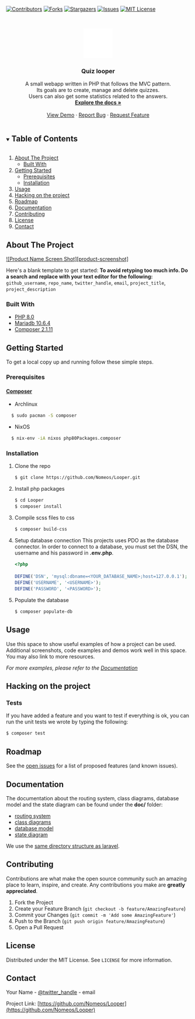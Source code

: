 <!--
*** Thanks for checking out the Best-README-Template. If you have a suggestion
*** that would make this better, please fork the repo and create a pull request
*** or simply open an issue with the tag "enhancement".
*** Thanks again! Now go create something AMAZING! :D
***
***
***
*** To avoid retyping too much info. Do a search and replace for the following:
*** github_username, repo_name, twitter_handle, email, project_title, project_description
-->



<!-- PROJECT SHIELDS -->
<!--
*** I'm using markdown "reference style" links for readability.
*** Reference links are enclosed in brackets [ ] instead of parentheses ( ).
*** See the bottom of this document for the declaration of the reference variables
*** for contributors-url, forks-url, etc. This is an optional, concise syntax you may use.
*** https://www.markdownguide.org/basic-syntax/#reference-style-links
-->
[![Contributors][contributors-shield]][contributors-url]
[![Forks][forks-shield]][forks-url]
[![Stargazers][stars-shield]][stars-url]
[![Issues][issues-shield]][issues-url]
[![MIT License][license-shield]][license-url]


<!-- PROJECT LOGO -->
<br />
<p align="center">
  <a href="https://github.com/Nomeos/Looper">
    <img src="public/assets/img/logo.png" alt="Logo" width="80" height="80">
  </a>

  <h3 align="center">Quiz looper</h3>

  <p align="center">
    A small webapp written in PHP that follows the MVC pattern.<br/>
    Its goals are to create, manage and delete quizzes.<br/>
    Users can also get some statistics related to the answers.
    <br />
    <a href="https://github.com/Nomeos/Looper/doc"><strong>Explore the docs »</strong></a>
    <br />
    <br />
    <a href="https://github.com/Nomeos/Looper">View Demo</a>
    ·
    <a href="https://github.com/Nomeos/Looper/issues">Report Bug</a>
    ·
    <a href="https://github.com/Nomeos/Looper/issues">Request Feature</a>
  </p>
</p>



<!-- TABLE OF CONTENTS -->
<details open="open">
  <summary><h2 style="display: inline-block">Table of Contents</h2></summary>
  <ol>
    <li>
      <a href="#about-the-project">About The Project</a>
      <ul>
        <li><a href="#built-with">Built With</a></li>
      </ul>
    </li>
    <li>
      <a href="#getting-started">Getting Started</a>
      <ul>
        <li><a href="#prerequisites">Prerequisites</a></li>
        <li><a href="#installation">Installation</a></li>
      </ul>
    </li>
    <li><a href="#usage">Usage</a></li>
    <li><a href="#hacking-on-the-project">Hacking on the project</a></li>
    <li><a href="#roadmap">Roadmap</a></li>
    <li><a href="#documentation">Documentation</a></li>
    <li><a href="#contributing">Contributing</a></li>
    <li><a href="#license">License</a></li>
    <li><a href="#contact">Contact</a></li>
  </ol>
</details>



<!-- ABOUT THE PROJECT -->
## About The Project

[![Product Name Screen Shot][product-screenshot]](https://example.com)

Here's a blank template to get started:
**To avoid retyping too much info. Do a search and replace with your text editor for the following:**
`github_username`, `repo_name`, `twitter_handle`, `email`, `project_title`, `project_description`


### Built With

* [PHP 8.0](https://www.php.net/releases/8.0/en.php)
* [Mariadb 10.6.4](https://mariadb.com/kb/en/mariadb-1064-release-notes/)
* [Composer 2.1.11](https://getcomposer.org/download/)



<!-- GETTING STARTED -->
## Getting Started

To get a local copy up and running follow these simple steps.

### Prerequisites
#### [Composer](https://getcomposer.org/)
- Archlinux
```sh
  $ sudo pacman -S composer
```

- NixOS
```sh
  $ nix-env -iA nixos php80Packages.composer
```

### Installation

1. Clone the repo
   ```sh
   $ git clone https://github.com/Nomeos/Looper.git
   ```
2. Install php packages
   ```sh
   $ cd Looper
   $ composer install
   ```
   
3. Compile scss files to css
   ```sh
   $ composer build-css
   ```

4. Setup database connection
This projects uses PDO as the database connector. In order to connect to a database, you must
set the DSN, the username and his password in **.env.php**.
   ```php
   <?php

   DEFINE('DSN', 'mysql:dbname=<YOUR_DATABASE_NAME>;host=127.0.0.1');
   DEFINE('USERNAME', '<USERNAME>');
   DEFINE('PASSWORD', '<PASSWORD>');
   ```

5. Populate the database
   ```sh
   $ composer populate-db
   ```

<!-- USAGE EXAMPLES -->
## Usage

Use this space to show useful examples of how a project can be used. Additional screenshots, code examples and demos work well in this space. You may also link to more resources.

_For more examples, please refer to the [Documentation](https://example.com)_

## Hacking on the project
### Tests
If you have added a feature and you want to test if everything is ok, you can run the unit tests we wrote
by typing the following:
```sh
$ composer test
```

<!-- ROADMAP -->
## Roadmap

See the [open issues](https://github.com/Nomeos/Looper/issues) for a list of proposed features (and known issues).

## Documentation
The documentation about the routing system, class diagrams, database model and the state diagram can be found under the **doc/** folder:
- [routing system](doc/routes/routes.pdf)
- [class diagrams](doc/classes/classes.pdf)
- [database model](doc/db/diagram.pdf)
- [state diagram](doc/state_diagram.pdf)

We use the [same directory structure as laravel](https://laravel.com/docs/8.x/structure).

<!-- CONTRIBUTING -->
## Contributing

Contributions are what make the open source community such an amazing place to learn, inspire, and create. Any contributions you make are **greatly appreciated**.

1. Fork the Project
2. Create your Feature Branch (`git checkout -b feature/AmazingFeature`)
3. Commit your Changes (`git commit -m 'Add some AmazingFeature'`)
4. Push to the Branch (`git push origin feature/AmazingFeature`)
5. Open a Pull Request



<!-- LICENSE -->
## License

Distributed under the MIT License. See `LICENSE` for more information.



<!-- CONTACT -->
## Contact

Your Name - [@twitter_handle](https://twitter.com/twitter_handle) - email

Project Link: [https://github.com/Nomeos/Looper](https://github.com/Nomeos/Looper)

<!-- MARKDOWN LINKS & IMAGES -->
<!-- https://www.markdownguide.org/basic-syntax/#reference-style-links -->
[contributors-shield]: https://img.shields.io/github/contributors/Nomeos/repo.svg?style=for-the-badge
[contributors-url]: https://github.com/Nomeos/Looper/graphs/contributors
[forks-shield]: https://img.shields.io/github/forks/Nomeos/repo.svg?style=for-the-badge
[forks-url]: https://github.com/Nomeos/Looper/network/members
[stars-shield]: https://img.shields.io/github/stars/Nomeos/repo.svg?style=for-the-badge
[stars-url]: https://github.com/Nomeos/Looper/stargazers
[issues-shield]: https://img.shields.io/github/issues/Nomeos/repo.svg?style=for-the-badge
[issues-url]: https://github.com/Nomeos/Looper/issues
[license-shield]: https://img.shields.io/github/license/Nomeos/repo.svg?style=for-the-badge
[license-url]: https://github.com/Nomeos/Looper/blob/master/LICENSE
